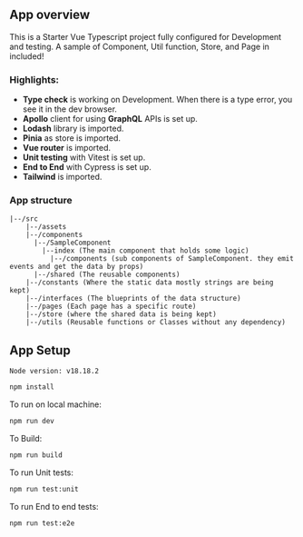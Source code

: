 ## App overview
This is a Starter Vue Typescript project fully configured for Development and testing.
A sample of Component, Util function, Store, and Page in included!

### Highlights:
- __Type check__ is working on Development. When there is a type error, you see it in the dev browser.
- __Apollo__ client for using __GraphQL__ APIs is set up.
- __Lodash__ library is imported.
- __Pinia__ as store is imported.
- __Vue router__ is imported.
- __Unit testing__ with Vitest is set up.
- __End to End__ with Cypress is set up.
- __Tailwind__ is imported.


### App structure
```
|--/src
    |--/assets
    |--/components
      |--/SampleComponent
        |--index (The main component that holds some logic)
          |--/components (sub components of SampleComponent. they emit events and get the data by props)
      |--/shared (The reusable components)
    |--/constants (Where the static data mostly strings are being kept)
    |--/interfaces (The blueprints of the data structure)
    |--/pages (Each page has a specific route)
    |--/store (where the shared data is being kept)
    |--/utils (Reusable functions or Classes without any dependency)
```

## App Setup

`Node version: v18.18.2`

```sh
npm install
```

To run on local machine:
```sh
npm run dev
```

To Build:
```sh
npm run build
```

To run Unit tests:
```sh
npm run test:unit
```

To run End to end tests:
```sh
npm run test:e2e
```

